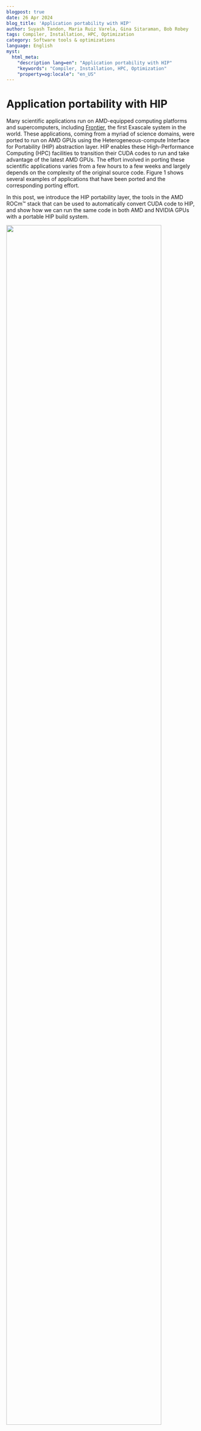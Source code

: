 ```yaml
---
blogpost: true
date: 26 Apr 2024
blog_title: 'Application portability with HIP'
author: Suyash Tandon, Maria Ruiz Varela, Gina Sitaraman, Bob Robey
tags: Compiler, Installation, HPC, Optimization
category: Software tools & optimizations
language: English
myst:
  html_meta:
    "description lang=en": "Application portability with HIP"
    "keywords": "Compiler, Installation, HPC, Optimization"
    "property=og:locale": "en_US"
---
```


<!---
Copyright (c) 2024 Advanced Micro Devices, Inc. (AMD)

Permission is hereby granted, free of charge, to any person obtaining a copy
of this software and associated documentation files (the "Software"), to deal
in the Software without restriction, including without limitation the rights
to use, copy, modify, merge, publish, distribute, sublicense, and/or sell
copies of the Software, and to permit persons to whom the Software is
furnished to do so, subject to the following conditions:

The above copyright notice and this permission notice shall be included in all
copies or substantial portions of the Software.

THE SOFTWARE IS PROVIDED "AS IS", WITHOUT WARRANTY OF ANY KIND, EXPRESS OR
IMPLIED, INCLUDING BUT NOT LIMITED TO THE WARRANTIES OF MERCHANTABILITY,
FITNESS FOR A PARTICULAR PURPOSE AND NONINFRINGEMENT. IN NO EVENT SHALL THE
AUTHORS OR COPYRIGHT HOLDERS BE LIABLE FOR ANY CLAIM, DAMAGES OR OTHER
LIABILITY, WHETHER IN AN ACTION OF CONTRACT, TORT OR OTHERWISE, ARISING FROM,
OUT OF OR IN CONNECTION WITH THE SOFTWARE OR THE USE OR OTHER DEALINGS IN THE
SOFTWARE.
--->
# Application portability with HIP

Many scientific applications run on AMD-equipped computing platforms and supercomputers,
including [Frontier](https://www.olcf.ornl.gov/frontier/), the first Exascale system in
the world. These applications, coming from a myriad of science domains, were ported to
run on AMD GPUs using the Heterogeneous-compute Interface for Portability (HIP)
abstraction layer. HIP enables these High-Performance Computing (HPC) facilities to
transition their CUDA codes to run and take advantage of the latest AMD GPUs.
The effort involved in porting these scientific applications varies from a few hours
to a few weeks and largely depends on the complexity of the original source code.
Figure 1 shows several examples of applications that have been ported and the
corresponding porting effort.

In this post, we introduce the HIP portability layer, the tools in the AMD ROCm&trade;
stack that can be used to automatically convert CUDA code to HIP, and show how
we can run the same code in both AMD and NVIDIA GPUs with a portable HIP build system.

<!-- 
================
 ### Figure 1
================ -->
<img src="images/apps-ported.jpg" width="90%">

<p style="text-align:center">
Figure 1: Porting scientific applications to support AMD Instinct&trade; GPUs wih HIP
</p>

## HIP API

The Heterogeneous-compute Interface for Portability (HIP) is a C++ runtime API and kernel
language that enables developers to design platform-independent GPU programs that can run
on both AMD and NVIDIA GPUs. HIP interface and syntax are very similar to CUDA, which
facilitates its adoption by GPU programmers and enables fast translation of CUDA API calls.
Most of such calls can be converted in place by simply replacing `cuda` with `hip`, as
HIP supports a strong subset of the CUDA runtime functionality. Furthermore, as illustrated
in Figure 2, HIP code provides the ease of maintaining a single code base which can be
run on both AMD and NVIDIA platforms.

<!-- 
================
 ### Figure 2
================ -->
<img src="images/amd_porting_hip.jpg" width="50%">

<p style="text-align:center">
Figure 2: HIP to device flowchart illustrating the platform-independent abstraction layer.
</p>

Figure 3 shows the various programming paradigms and tools that could be used to accelerate
codes on the GPUs and the corresponding abstraction level across the system stack. HIP
sits closer to the hardware than other GPU programming abstraction layers, and as such,
it is capable of accelerating codes with minimal overhead. This feature results in HIP
code that runs on NVIDIA accelerators with similar performance as the original CUDA code.
Furthermore, both AMD and NVIDIA share the host-device architecture, where the CPU is the
host and the GPU is the device. The host supports C++, C, Fortran, and Python. C++ is the
most common and best-supported language, with the entry point being the `main()` function.
The host runs the HIP API and HIP function calls that map to either CUDA or HIP. Kernels
run on the device, which supports C-like syntax. Lastly, the HIP API provides many
useful functions for device and memory management, and error handling. HIP is
open-source and you can contribute to it.

<!-- 
================
 ### Figure 3
================ -->
<img src="images/abstraction-complexity.jpg" width="60%">

<p style="text-align:center">
Figure 3: GPU programming abstraction levels.
</p>

## Converting CUDA applications to HIP

Manually converting large and complex existing CUDA code projects to HIP is an
error-prone and time-consuming process. Given the syntactic similarity between HIP and
CUDA, it is possible to build automated conversion tools to translate CUDA code to
portable HIP C++. The AMD ROCm&trade; stack has translation utilities and scripts
that significantly speed up the process. These utilities can be used in isolation or combined
as part of an iterative process to port larger, more complex CUDA applications, thus reducing
manual effort and time to deployment of CUDA applications on AMD-based systems.

### What tools to use?

The final choice of the tool or strategy to translate CUDA to HIP depends on
multiple factors, including the code complexity and the developer's design choices.
To elucidate, we encourage developers to use the following questionnaire as a template
to gather more information about their project:

1. *How complex is the code structure*?
    - Uses object-oriented programming?
    - Relies on templated classes?
    - Dependencies on other libraries and packages?
    - Has device-specific code?
2. *What are the design considerations*?
    - Should we maintain separate backends for CUDA and HIP?
3. *Is the code base under active development*?
    - What is the frequency of updates?
    - Are the development efforts focused on a particular feature?

Once the requirements and objectives assessment is complete, developers can choose one
of the following strategies to translate their CUDA code to HIP.

### A unified wrapper/header

In scenarios where maintaining separate code repositories for CUDA and HIP is not
desired and the application does not have any device specific code, one can create a
header file with macro definitions that creates an alias of HIP API calls and links it
to the existing CUDA APIs. Consider the following snippet as an example:

```c++
...
#define cudaFree hipFree
#define cudaFreeArray hipFreeArray
#define cudaFreeHost hipHostFree
#define cudaMalloc hipMalloc
#define cudaMallocArray hipMallocArray
#define cudaMallocHost hipHostMalloc
#define cudaMallocManaged hipMallocManaged
#define cudaMemcpy hipMemcpy
...
```

Here is a [header file](https://github.com/rocm/rocm-blogs/tree/release/blogs/software-tools-optimization/hipify/src/gpu_macros.h)
that you can use as a starting point for your porting project.

Alternatively, one can also use macro definitions to build a unified wrapper as
illustrated in the code snippet below. Depending on the architecture the code is
compiled for, the wrappers framework calls the corresponding CUDA or HIP APIs under
the hood.

```c++
...
#ifdef _CUDA_ENABLED
	using deviceStream_t = cudaStream_t;
#elif _HIP_ENABLED
	using deviceStream_t = hipStream_t;
#endif
...
```

|Pros                | Cons                                              |
|:----------------:  | :------------------------------------------------:|
| Easy to maintain   | Can take several iterations to link all CUDA APIs |
| Highly portable    | Existing optimizations in CUDA may not apply to HIP|
| Add new features easily | Requires manual intervention where CUDA APIs do not have any HIP equivalents |

#### General tips

- Starting the port on an NVIDIA GPU is often the easiest approach since you can
incrementally port pieces of the code to HIP while leaving the rest in CUDA. Recall
that on NVIDIA GPUs, HIP is just a thin layer over CUDA, so the two code types can
interoperate on *nvcc* platforms. Also, the HIP port can be compared with the original
CUDA code for function and performance.
- Once the CUDA code is ported to HIP and is running on NVIDIA GPUs, compile the HIP
code using the HIP compiler on an AMD GPU.

### Hipify tools

AMD's ROCm&trade; software stack includes utilities that can help translate CUDA APIs
into HIP APIs. The following two utilities can be found:

- [*hipify-clang*](#hipify-clang): a preprocessor that operates within the
HIP/​Clang compiler tool chain, converting the code as a preliminary step within
the compilation process
- [*hipify-perl*](#hipify-perl): a perl-based script that relies on regular expressions
for translation

The *hipify* tools can scan code to identify any unsupported CUDA functions. A list of
supported CUDA APIs can be found in [ROCm's HIPIFY Documentation website](https://rocm.docs.amd.com/projects/HIPIFY/en/latest/supported_apis.html).

#### Hipify-clang

[hipify-clang](https://github.com/ROCm-Developer-Tools/HIPIFY/tree/master#clang) is a
preprocessor that uses the Clang compiler to parse the CUDA code and perform semantic
translation. It translates CUDA source into an abstract syntax tree, which is traversed
by transformation matchers. After applying all the matchers, the output HIP source is
produced.

|Pros                | Cons                                              |
|:-----------------: | :------------------------------------------------:|
| Clang-based translator, thus even complicated contructs are parsed successfully | Input CUDA code should be correct, incorrect code will not be translated to HIP |
| Supports [Clang options](https://llvm.org/docs/CompileCudaWithLLVM.html#compiling-cuda-code) like `-I`, `-D`, `--cuda-path`, etc.   | CUDA should be installed and provided in case of multiple installations by `--cuda-path` option |
| Seamless support of new CUDA versions as it is Clang's responsibility | All the includes and defines should be provided to transform code successfully |

General usage of *hipify-clang* is given as:

```bash
hipify-clang [options] <source0> [... <sourceN>]
```

where, the available options can be identified by using the command:

```bash
hipify-clang --help
```

Consider a simple [vectorAdd](https://github.com/olcf-tutorials/simple_HIP_examples/blob/master/vector_addition/vector_addition.cu) example,
where the original CUDA code takes two vectors A and B and performs elementwise
addition and stores the values in a new vector C:

```c++
C[i] = A[i] + B[i],                where i=0,1,.....,N-1
```

To convert the CUDA code to HIP, one can use *hipify-clang* as follows:

```bash
hipify-clang --cuda-path=/your-path/to/cuda -I /your-path/to/cuda/include -o /your-path/to/desired-output-dir/vectorAdd_hip.cpp vectorAdd.cu
```

The translated HIP code `vectorAdd_hip.cpp` looks like:

```c++
#include <hip/hip_runtime.h>    
#include <stdio.h>

// Macro for checking errors in CUDA API calls
#define cudaErrorCheck(call)                                                             \
do{                                                                                       \
    hipError_t cuErr = call;                                                             \
    if(hipSuccess != cuErr){                                                             \
      printf("CUDA Error - %s:%d: '%s'\n", __FILE__, __LINE__, hipGetErrorString(cuErr));\
      exit(0);                                                                            \
    }                                                                                     \
}while(0)

// Size of array
#define N 1048576

// Kernel
__global__ void add_vectors_cuda(double *a, double *b, double *c)
{
    int id = blockDim.x * blockIdx.x + threadIdx.x;
    if(id < N) c[id] = a[id] + b[id];
}

// Main program
int main()
{
    // Number of bytes to allocate for N doubles
    size_t bytes = N*sizeof(double);

    // Allocate memory for arrays A, B, and C on host
    double *A = (double*)malloc(bytes);
    double *B = (double*)malloc(bytes);
    double *C = (double*)malloc(bytes);

    // Allocate memory for arrays d_A, d_B, and d_C on device
    double *d_A, *d_B, *d_C;
    cudaErrorCheck( hipMalloc(&d_A, bytes) );
    cudaErrorCheck( hipMalloc(&d_B, bytes) );
    cudaErrorCheck( hipMalloc(&d_C, bytes) );
    ...
```

A quick inspection of the translated code shows:

1. The HIP runtime header has been introduced automatically at the top.
2. CUDA types and APIs such as `cudaError_t`, `cudaMalloc`, etc. have been replaced
with HIP counterparts.
3. User definitions, function names, and variables remain the same.
4. From ROCm 5.3, the default HIP kernel launch syntax is the same as that in CUDA.
The previous `hipLaunchKernelGGL` syntax continues to be supported and can be used by
specifiying the `--hip-kernel-execution-syntax` option to *hipify-clang*.

#### Hipify-perl

[hipify-perl](https://github.com/ROCm-Developer-Tools/HIPIFY/tree/master#perl) script
modifies the CUDA source code directly using a series of simple string replacements.

|Pros                | Cons                                              |
|:-----------------: | :------------------------------------------------:|
| Ease of use | Current disability of transforming the following constructs: macros expansion, namespaces, some templates, host/device function calls, complex argument list parsing |
| It doesn't check the input source CUDA code for correctness | Can take several iterations along with manual intervention |
| It doesn't have dependencies on 3rd party tools, including CUDA | No compiler support to check if includes and defines exists |

General usage of *hipify-perl* is given as:

```bash
hipify-perl [OPTIONS] INPUT_FILE
```

where, the available options can be identified by using the command:

```bash
hipify-perl --help
```

Using the same  [vectorAdd](https://github.com/olcf-tutorials/simple_HIP_examples/blob/master/vector_addition/vector_addition.cu) example,
we can use *hipify-perl* to convert the CUDA code to HIP as follows:

```bash
$ hipify-perl -o=your-path/to/desired-output-dir/vectorAdd_hip.cpp vectorAdd.cu 
  warning: vectorAdd.cu:#4 : #define cudaErrorCheck(call)                                                              \
  warning: vectorAdd.cu:#36 :     cudaErrorCheck( hipMalloc(&d_A, bytes) );
  warning: vectorAdd.cu:#37 :     cudaErrorCheck( hipMalloc(&d_B, bytes) );
  warning: vectorAdd.cu:#38 :     cudaErrorCheck( hipMalloc(&d_C, bytes) );
  warning: vectorAdd.cu:#49 :     cudaErrorCheck( hipMemcpy(d_A, A, bytes, hipMemcpyHostToDevice) );
  warning: vectorAdd.cu:#50 :     cudaErrorCheck( hipMemcpy(d_B, B, bytes, hipMemcpyHostToDevice) );
  warning: vectorAdd.cu:#71 :     cudaErrorCheck( hipMemcpy(C, d_C, bytes, hipMemcpyDeviceToHost) );
  warning: vectorAdd.cu:#90 :     cudaErrorCheck( hipFree(d_A) );
  warning: vectorAdd.cu:#91 :     cudaErrorCheck( hipFree(d_B) );
  warning: vectorAdd.cu:#92 :     cudaErrorCheck( hipFree(d_C) );
```

In contrast to [hipify-clang](#hipify-clang), running the *hipify-perl* script
generates a lot of warnings. Since *hipify-perl* uses string matching and replacements
to translate the supported CUDA APIs to corresponding HIP APIs, it is unable to find a
replacement for the user-defined `cudaErrorCheck()` function and prints out warnings
for each line where it finds this function call. A quick inspection of the translated
code stored in the specified output directory shows:

1. The translated code generated by *hipify-perl* is the same as that translated by
*hipify-clang*.
2. User-defined functions, macros, and variables are not changed.
3. From ROCm v5.3, the default HIP kernel launch syntax is the same as that in CUDA.
The previous `hipLaunchKernelGGL` syntax continues to be supported and can be used by
specifiying the `--hip-kernel-execution-syntax` option to *hipify-perl*.

#### General tips for using Hipify tools

- *hipify-perl* is easier to use and does not rely on third-party libraries like CUDA.
- Translating code with *hipify-perl* may need several iterations. After the first
pass, build the code using `hipcc`. Correct any compiler errors or warnings and compile
again. Continue this cycle until a working HIP code is achieved.
- Other pre-packaged utilities can also be used to help gather information about the
CUDA to HIP code translation. For example, you could use:
  - The [hipexamine-perl.sh](https://github.com/ROCm-Developer-Tools/HIPIFY/blob/master/bin/hipexamine-perl.sh) tool
to scan a source directory to determine which files contain CUDA code and how much of
that code can be automatically hipified.
  - The [hipconvertinplace-perl.sh](https://github.com/ROCm-Developer-Tools/HIPIFY/blob/master/bin/hipconvertinplace-perl.sh)
script to perform in-place conversion for all code files in the specified directory.
- The "in-place" conversion may not always be the right choice, especially if you wish
to have both CUDA and HIP code side-by-side.
- The similarity seen in *hipify-perl* and *hipify-clang* translated codes may hold
true for simple examples such as the one considered here. However, *hipify-perl* has
known limitations and its use should call for caution.

## Portable HIP build system

One of the most powerful features of HIP is that, if the original code is using
[HIP supported CUDA API](https://rocm.docs.amd.com/projects/HIPIFY/en/latest/supported_apis.html),
then the HIP translated code can run on both AMD and NVIDIA GPUs. Currently,
many applications that target both platforms have dual repositories and a build
system for HIP and CUDA, respectively. With ROCm&trade; we can have a portable HIP
build system to avoid maintaining two separate code bases for the same project.

In a portable HIP build system, it is possible to select either an `amd` or an `nvidia`
platform to run on. By setting the `HIP_PLATFORM` environment variable, we can
[choose the path hipcc targets](https://rocm.docs.amd.com/projects/HIP/en/latest/user_guide/faq.html#hip-detected-my-platform-hip-clang-vs-nvcc-incorrectly-what-should-i-do).
If `HIP_PLATFORM=amd`, then `hipcc` will call the clang compiler and the
[ROCclr](https://rocm.docs.amd.com/projects/HIP/en/latest/user_guide/faq.html#what-is-rocclr)
runtime to compile code for AMD GPUs. If `HIP_PLATFORM=nvidia`, then `hipcc` will call `nvcc`,
the [CUDA compiler driver](https://docs.nvidia.com/cuda/cuda-compiler-driver-nvcc/index.html),
to compile
code for NVIDIA GPUs. The platform selection also determines which headers are included
and which libraries are used for linking.

This section shows how to achieve portability with two widely known build systems, Make and CMake.

### Portable Make build system

In the Makefile example below, we can choose to build for either AMD or NVIDIA GPUs by
simply setting `HIP_PLATFORM` to the desired default device, `amd` or `nvidia`. Setting
the `-x` flag to either `cu` or `hip` will instruct the build system to compile to the
desired device regardless of the file extension. However, it should be noted that in
the end, both compilers map to LLVM.

```bash
EXECUTABLE = vectoradd

all: $(EXECUTABLE) test
.PHONY: test

SOURCE = vectorAdd_hip.cpp
CXXFLAGS = -g -O2 -fPIC
HIPCC_FLAGS = -O2 -g
HIP_PLATFORM ?= amd
HIP_PATH ?= $(shell hipconfig --path)

ifeq ($(HIP_PLATFORM), nvidia)
	HIPCC_FLAGS += -x cu -I${HIP_PATH}/include/
	LDFLAGS = -lcudadevrt -lcudart_static -lrt
endif

ifeq ($(HIP_PLATFORM), amd)
   HIPCC_FLAGS += -x hip
   LDFLAGS = -L${ROCM_PATH}/hip/lib -lamdhip64
endif

$(EXECUTABLE):
	hipcc $(HIPCC_FLAGS) $(LDFLAGS) -o $(EXECUTABLE) $(SOURCE)
test:
	./$(EXECUTABLE)
clean:
	rm -f $(EXECUTABLE)
```

For code that will run on an AMD platform, we need to have ROCm&trade; installed, and
set the `CXX` variable to the recommended clang++, e.g.
`export CXX=${ROCM_PATH}/llvm/bin/clang++`, then build with `make` and run the same
[vectorAdd](https://github.com/olcf-tutorials/simple_HIP_examples/blob/master/vector_addition/vector_addition.cu)
application as in the previous section.

```bash
make
./vectoradd
```

For code that will run on an NVIDIA platform, we need to install both CUDA and
ROCm&trade;, which provides the HIP portability layer, and set `HIP_PLATFORM=nvidia`
to override the default and instead compile for NVIDIA GPUs.

```bash
HIP_PLATFORM=nvidia
make
./vectoradd
```

### Portable CMake build system

Similarly to the previous Make example, the idea is to have a build system that allows
users to switch between the two GPU runtimes, HIP and CUDA. The code below shows how to
implement the switching in `CMakeLists.txt`

```bash
...
if (NOT CMAKE_GPU_RUNTIME)
   set(GPU_RUNTIME "HIP" CACHE STRING "Switches between HIP and CUDA")
else (NOT CMAKE_GPU_RUNTIME)
   set(GPU_RUNTIME "${CMAKE_GPU_RUNTIME}" CACHE STRING "Switches between HIP and CUDA")
endif (NOT CMAKE_GPU_RUNTIME)
```

Next, to build the HIP code on both AMD and NVIDIA systems, it is necessary to enable HIP
language support in CMake and setup `hipcc` as the compiler along with corresponding compile
device flags:

```bash
enable_language(HIP)

if (${GPU_RUNTIME} MATCHES "HIP")
   set (VECTORADD_CXX_FLAGS "-fPIC")
elseif (${GPU_RUNTIME} MATCHES "CUDA")
   set (VECTORADD_CXX_FLAGS "-I $ENV{ROCM_PATH}/include")
else ()
   message (FATAL_ERROR "GPU runtime not supported!")
endif ()

set(CMAKE_CXX_COMPILER hipcc)

set (CMAKE_CXX_FLAGS "${CMAKE_CXX_FLAGS} ${VECTORADD_CXX_FLAGS}")
set (CMAKE_CXX_FLAGS_RELEASE "${CMAKE_CXX_FLAGS_RELEASE} ${VECTORADD_CXX_FLAGS}")
set (CMAKE_CXX_FLAGS_DEBUG "${CMAKE_CXX_FLAGS_DEBUG} ${VECTORADD_CXX_FLAGS} -ggdb")
```

Finally, an executable is created and the target must be linked with the corresponding runtime
on AMD and NVIDIA systems:

```bash
set (SOURCE vectorAdd_hip.cpp)

add_executable(vectoradd ${SOURCE})
if (${GPU_RUNTIME} MATCHES "HIP")
   target_link_libraries (vectoradd "-L$ENV{ROCM_PATH}/lib" amdhip64)
elseif (${GPU_RUNTIME} MATCHES "CUDA")
   target_link_libraries (vectoradd cudadevrt cudart_static rt)   
endif ()
```

Provided that ROCm&trade; and CMake are installed, the code can be configured to run on AMD GPUs
with `cmake` and the executable can be built and launched by running the following commands:

```bash
mkdir build && cd build
cmake ..
make
./vectoradd
```

For code intended to run on NVIDIA GPUs, both CUDA and ROCm&trade; stacks must be installed in
addition to CMake. Similar to the Make example, `HIP_PLATFORM` must be setup and the code
must be configured with the `CUDA` GPU runtime instead:

```bash
mkdir build && cd build
export HIP_PLATFORM=nvidia
cmake -DCMAKE_GPU_RUNTIME=CUDA ..
make
./vectoradd
```

If `HIP_PLATFORM` is not properly setup on NVIDIA systems, CMake and Make will still configure and
build the code, however, run-time errors may be observed, such as this:

```bash
./vectoradd
CUDA Error - vectorAdd_hip.cpp:38: 'invalid device ordinal'
```

On both AMD and NVIDIA GPUs, CMake will detect and build GPU targets for the underlying architecture
automatically, however, in cases where the target must be built for a different architecture, users
can explicitly specify `CMAKE_HIP_ARCHITECTURES` or `CMAKE_CUDA_ARCHITECTURES`. For more details,
refer to CMake [documentation](https://cmake.org/cmake/help/latest/index.html).

## Additional porting considerations

During the porting process, it is important to check for inline PTX assembly code,
CUDA instrinsics, hardcoded dependencies, unsupported functions, any code that limits
the size of the register file on NVIDIA hardware, and any other constructs that the
*hipify* tools cannot convert. Since the hipify tools do not run the application, it
is necessary to manually change any hardcoded constructs, an example being the warp
size set to `32`. For this reason, it is recommended to avoid hardcoding the warp size,
and instead rely on the `WarpSize` device definition, `#define WARPSIZE size`, or
`props.warpSize` to get the right value from the runtime. THe *hipify* tools do not
convert build scripts either. Setting the appropriate flags and paths to build the
newly converted HIP code has to be done manually.

Additional code examples that convert CUDA code to HIP and accompanying portable build
systems are found in the [HIP training series repository](https://github.com/olcf/hip-training-series/tree/master).

## Conclusion

We have shown a variety of ROCm&trade; tools that developers can leverage to convert
their codes from CUDA to HIP. These tools speed up and ease the conversion process
significantly. We have also illustrated one of the most powerful features of HIP, which
is its ability to run on both AMD and NVIDIA GPUs, by showing examples of portable
build systems with both Make and CMake.

Unlike many other GPU-programmming paradigms, the HIP API is a thin layer that sits
close to the hardware, enabling HIP code to run with the similar performance as its
counterpart on NVIDIA GPUs.

## Next time

Stay tuned as we release further posts in this series that will cover more advanced
topics. If you have any questions or comments, you can reach out to us on
[GitHub Discussions](https://github.com/rocm/rocm-blogs/discussions).
